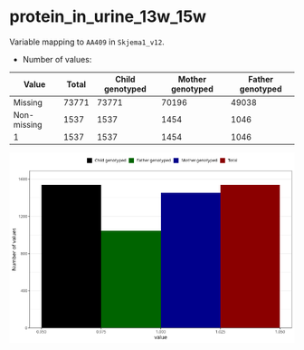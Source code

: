 # protein_in_urine_13w_15w
Variable mapping to `AA409` in `Skjema1_v12`.
- Number of values:

| Value | Total | Child genotyped | Mother genotyped | Father genotyped |
| ----- | ----- | --------------- | ---------------- | ---------------- |
| Missing | 73771 | 73771 | 70196 | 49038 |
| Non-missing | 1537 | 1537 | 1454 | 1046 |
| 1 | 1537 | 1537 | 1454 | 1046 |



![](protein_in_urine_13w_15w_n.png)



